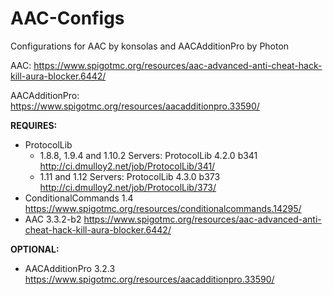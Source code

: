 # AAC-Configs
Configurations for AAC by konsolas and AACAdditionPro by Photon


AAC: https://www.spigotmc.org/resources/aac-advanced-anti-cheat-hack-kill-aura-blocker.6442/


AACAdditionPro: https://www.spigotmc.org/resources/aacadditionpro.33590/


__**REQUIRES:**__
+ ProtocolLib
    + 1.8.8, 1.9.4 and 1.10.2 Servers: ProtocolLib 4.2.0 b341 http://ci.dmulloy2.net/job/ProtocolLib/341/
    + 1.11 and 1.12 Servers: ProtocolLib 4.3.0 b373 http://ci.dmulloy2.net/job/ProtocolLib/373/
+ ConditionalCommands 1.4 https://www.spigotmc.org/resources/conditionalcommands.14295/
+ AAC 3.3.2-b2 https://www.spigotmc.org/resources/aac-advanced-anti-cheat-hack-kill-aura-blocker.6442/

__**OPTIONAL:**__
+ AACAdditionPro 3.2.3 https://www.spigotmc.org/resources/aacadditionpro.33590/
